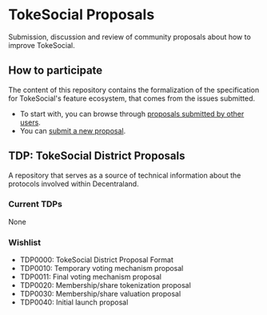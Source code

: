 # TokeSocial Proposals

Submission, discussion and review of community proposals about how to improve TokeSocial.

## How to participate

The content of this repository contains the formalization of the specification for TokeSocial's feature ecosystem, that comes from the issues submitted.

* To start with, you can browse through [proposals submitted by other users](https://github.com/dafky2000/tokesocial_proposals/issues).
* You can [submit a new proposal](https://github.com/dafky2000/tokesocial_proposals/issues/new).

## TDP: TokeSocial District Proposals

A repository that serves as a source of technical information about the protocols involved within Decentraland.

### Current TDPs

None

### Wishlist

* TDP0000: TokeSocial District Proposal Format
* TDP0010: Temporary voting mechanism proposal
* TDP0011: Final voting mechanism proposal
* TDP0020: Membership/share tokenization proposal
* TDP0030: Membership/share valuation proposal
* TDP0040: Initial launch proposal
